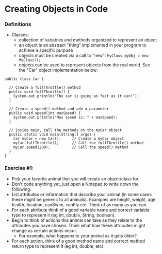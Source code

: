 # Creating Objects in Code

### Definitions

* Classes:
  * collection of variables and methods organized to represent an object
  * an object is an abstract "thing" implemented in your program to achieve a specific purpose
  * objects must be created via a call to "new": ```MyClass myObj = new MyClass();```
  * objects can be used to represent objects from the real world. See the "Car" object implementation below:
  
```
public class Car {
 
  // Create a fullThrottle() method
  public void fullThrottle() {
    System.out.println("The car is going as fast as it can!");
  }

  // Create a speed() method and add a parameter
  public void speed(int maxSpeed) {
    System.out.println("Max speed is: " + maxSpeed);
  }

  // Inside main, call the methods on the myCar object
  public static void main(String[] args) {
    Car myCar = new Car();     // Create a myCar object
    myCar.fullThrottle();      // Call the fullThrottle() method
    myCar.speed(200);          // Call the speed() method
  }
}
```
  
### Exercise #1:

* Pick your favorite animal that you will create an object/class for.
* Don't code anything yet, just open a Notepad to write down the following.
* List attributes or information that describe your animal (in some cases these might be generic to all animals). Examples are height, weight, age, health, location, canSwim, canFly etc. Think of as many as you can.
* For each attribute think of a good variable name and correct variable type to represent it (eg int, double, String, boolean).
* Begin to think of actions this animal can take as they relate to the attributes you have chosen. Think what how these attributes might change as certain actions occur.
   * For example, what happens to your animal as it gets older?
* For each action, think of a good method name and correct method return type to represent it (eg int, double, etc)
